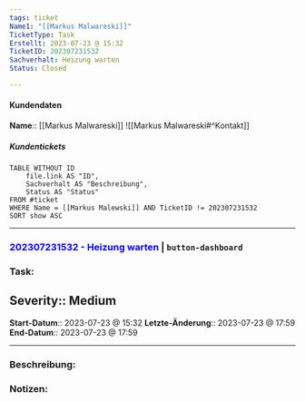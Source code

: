 ```yaml
---
tags: ticket
Name1: "[[Markus Malwareski]]"
TicketType: Task
Erstellt: 2023-07-23 @ 15:32  
TicketID: 202307231532
Sachverhalt: Heizung warten
Status: Closed

---
```


#### Kundendaten


**Name**:: [[Markus Malwareski]]
![[Markus Malwareski#^Kontakt]]

##### Kundentickets
```dataview
TABLE WITHOUT ID
	file.link AS "ID",
	Sachverhalt AS "Beschreibung",
	Status AS "Status"
FROM #ticket 
WHERE Name = [[Markus Malewski]] AND TicketID != 202307231532
SORT show ASC
```

---

### <font color="blue">202307231532 - Heizung warten</font>  |  `button-dashboard`

### Task:

**Severity**:: Medium
---

**Start-Datum**:: 2023-07-23 @ 15:32 
**Letzte-Änderung**:: 2023-07-23 @ 17:59
**End-Datum**:: 2023-07-23 @ 17:59

---

### Beschreibung:



### Notizen:


